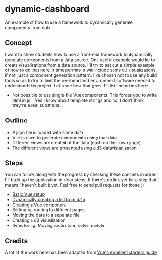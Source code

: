 # dynamic-dashboard
An example of how to use a framework to dynamically generate components from data

## Concept
I want to show students how to use a front-end framework to dynamically generate components from a data source. One useful example would be to create visualizations from a data source.
I'll try to set out a simple example of how to do that here. If time permits, it will include soms d3 visualizations, if not, just a component generation pattern.
I've chosen not to use any build tools so as to try to limit the overhead and environment software needed to understand this project. Let's see how that goes. I'll list limitations here:

- Not possible to use single-file Vue components. This forces you to write html in js... Yes I know about template strings and no, I don't think they're a real substitute. 

## Outline
- A json file is loaded with some data
- Vue is used to generate components using that data
- Different views are created of the data (each on their own page)
- The different views are presented using a d3 datavisualization

## Steps
You can follow along with the progress by checking these commits in order. I'll build up the application in clear steps.
If there's no link yet for a step that means I haven't built it yet. Feel free to send pull requests for those ;)
* [Basic Vue setup](https://github.com/Razpudding/dynamic-dashboard/commit/ff6228865af1291be026341dbdbe260ed0ffddb7)
* [Dynamically creating a list from data](https://github.com/Razpudding/dynamic-dashboard/commit/efcccbe4eb6b1b7af1bc87e4771c6e2aefc18573)
* [Creating a Vue component](https://github.com/Razpudding/dynamic-dashboard/commit/1e62c3d470bf7e4f1d344c1c0690a02e9aed9802)
* Setting up routing to different pages
* Moving the data to a separate file
* Creating a d3 visualization
* Refactoring: Moving routes to a router module

## Credits
A lot of the work here has been adapted from [Vue's excellent starters guide](https://vuejs.org/v2/guide)